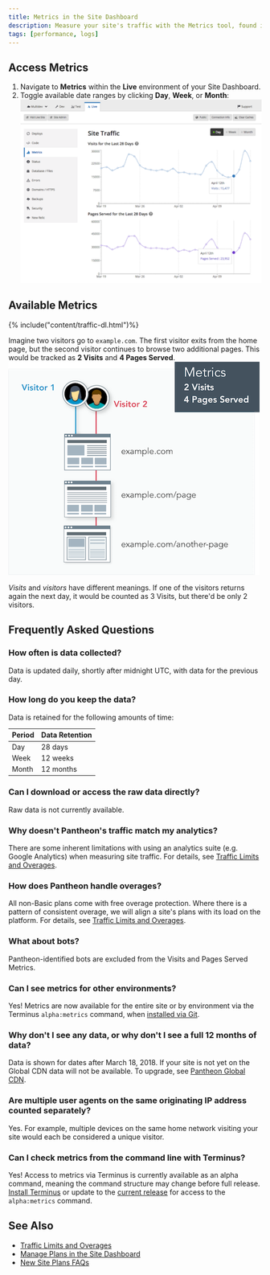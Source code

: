 ```yaml
---
title: Metrics in the Site Dashboard
description: Measure your site's traffic with the Metrics tool, found in the Live environment of the Site Dashboard.
tags: [performance, logs]
---
```

## Access Metrics
1. Navigate to **<span class="glyphicons glyphicons-charts"></span> Metrics** within the **<span class="glyphicons glyphicons-cardio"></span> Live** environment of your Site Dashboard.
2. Toggle available date ranges by clicking **Day**, **Week**, or **Month**:
  ![Charts for pages served and visits within the Metrics tool of the Site Dashboard](/source/docs/assets/images/dashboard/metrics-graphs.png)


## Available Metrics
{% include("content/traffic-dl.html")%}

Imagine two visitors go to `example.com`. The first visitor exits from the home page, but the second visitor continues to browse two additional pages. This would be tracked as **2 Visits** and **4 Pages Served**.
![Diagram demonstrating how pages served and visits are tracked](/source/docs/assets/images/dashboard/metrics-diagram.png)

_Visits_ and _visitors_ have different meanings. If one of the visitors returns again the next day, it would be counted as 3 Visits, but there'd be only 2 visitors.
## Frequently Asked Questions
### How often is data collected?
Data is updated daily, shortly after midnight UTC, with data for the previous day.

### How long do you keep the data?
Data is retained for the following amounts of time:

| Period  | Data Retention |
| ------- | -------------- |
| Day     | 28 days        |
| Week    | 12 weeks       |
| Month   | 12 months      |

### Can I download or access the raw data directly?
Raw data is not currently available.

### Why doesn't Pantheon's traffic match my analytics?
There are some inherent limitations with using an analytics suite (e.g. Google Analytics) when measuring site traffic. For details, see <a href="/docs/traffic-limits/#why-doesnt-pantheons-traffic-match-my-analytics" data-proofer-ignore>Traffic Limits and Overages</a>.

### How does Pantheon handle overages?
All non-Basic plans come with free overage protection. Where there is a pattern of consistent overage, we will align a site's plans with its load on the platform. For details, see [Traffic Limits and Overages](/docs/traffic-limits).

### What about bots?
Pantheon-identified bots are excluded from the Visits and Pages Served Metrics.

### Can I see metrics for other environments?
Yes! Metrics are now available for the entire site or by environment via the Terminus `alpha:metrics` command, when [installed via Git](https://github.com/pantheon-systems/terminus#installing-with-git).

### Why don't I see any data, or why don't I see a full 12 months of data?
Data is shown for dates after March 18, 2018. If your site is not yet on the Global CDN data will not be available. To upgrade, see [Pantheon Global CDN](/docs/global-cdn/).

### Are multiple user agents on the same originating IP address counted separately?
Yes. For example, multiple devices on the same home network visiting your site would each be considered a unique visitor.

### Can I check metrics from the command line with Terminus?
Yes! Access to metrics via Terminus is currently available as an alpha command, meaning the command structure may change before full release. [Install Terminus](/docs/terminus/install/) or update to the <a href="/docs/terminus/updates#update-to-the-current-release-" data-proofer-ignore>current release</a> for access to the `alpha:metrics` command.

## See Also
- [Traffic Limits and Overages](/docs/traffic-limits/)
- [Manage Plans in the Site Dashboard](/docs/site-plan/)
- [New Site Plans FAQs](/docs/new-plans-faq/)
